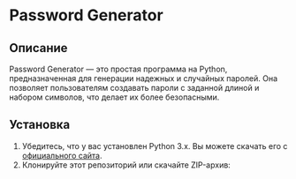 # Password Generator

## Описание

Password Generator — это простая программа на Python, предназначенная для генерации надежных и случайных паролей. Она позволяет пользователям создавать пароли с заданной длиной и набором символов, что делает их более безопасными.

## Установка

1. Убедитесь, что у вас установлен Python 3.x. Вы можете скачать его с [официального сайта](https://www.python.org/downloads/).
2. Клонируйте этот репозиторий или скачайте ZIP-архив:

   
